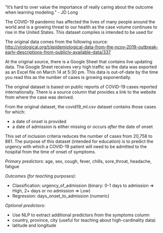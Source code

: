 "It’s hard to over value the importance of really caring about the outcome when learning modeling." - JD Long

The COVID-19 pandemic has affected the lives of many people around the world and is a growing threat to our health as the case volume continues to rise in the United States. This dataset compiles  is intended to be used for 

The original data comes from the following source: http://virological.org/t/epidemiological-data-from-the-ncov-2019-outbreak-early-descriptions-from-publicly-available-data/337

At the original source, there is a Google Sheet that contains live updating data. The Google Sheet receives very high traffic so the data was exported as an Excel file on March 14 at 5:30 pm. This data is out-of-date by the time you read this as the number of cases is growing exponentially.

The original dataset is based on public reports of COVID-19 cases reported internationally. There is a source column that provides a link to the website from where the case was derived.

From the original dataset, the covid19_ml.csv dataset contains those cases for which:
- a date of onset is provided
- a date of admission is either missing or occurs *after* the date of onset

This set of inclusion criteria reduces the number of cases from 20,758 to 861. The purpose of this dataset (intended for education) is to predict the urgency with which a COVID-19 patient will need to be admitted to the hospital from the time of onset of symptoms.

*Primary predictors:* age, sex, cough, fever, chills, sore_throat, headache, fatigue

*Outcomes (for teaching purposes):*
- Classification: urgency_of_admission (binary: 0-1 days to admission => High, 2+ days or no admission => Low)
- Regression: days_onset_to_admission (numeric)

*Optional predictors:*
- Use NLP to extract additional predictors from the symptoms column
- country, province, city (useful for teaching about high-cardinality data)
- latitude and longitude
